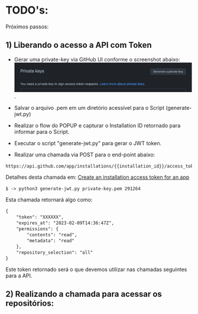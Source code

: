 # TODO's:
Próximos passos:
## 1) Liberando o acesso a API com Token

* Gerar uma private-key via GitHub UI conforme o screenshot abaixo:
![private-key-sshot](./private-key-sshot.png).

* Salvar o arquivo .pem em um diretório acessível para o Script (generate-jwt.py)

* Realizar o flow do POPUP e capturar o Installation ID retornado para informar para o Script.

* Executar o script "generate-jwt.py" para gerar o JWT token.

* Realizar uma chamada via POST para o end-point abaixo:

```
https://api.github.com/app/installations/{{installation_id}}/access_tokens
```
Detalhes desta chamada em: 
[Create an installation access token for an app](https://docs.github.com/en/rest/apps/apps?apiVersion=2022-11-28#create-an-installation-access-token-for-an-app)

```
$ -> python3 generate-jwt.py private-key.pem 291264
```


Esta chamada retornará algo como:
```
{
    "token": "XXXXXX",
    "expires_at": "2023-02-09T14:36:47Z",
    "permissions": {
        "contents": "read",
        "metadata": "read"
    },
    "repository_selection": "all"
}
```

Este token retornado será o que devemos utilizar nas chamadas seguintes para a API.

## 2) Realizando a chamada para acessar os repositórios:


